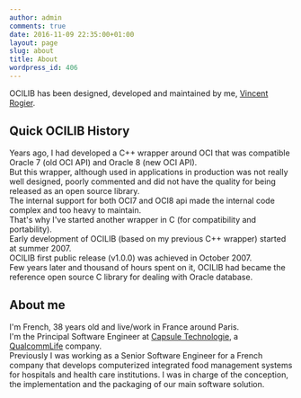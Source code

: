 ```yaml
---
author: admin
comments: true
date: 2016-11-09 22:35:00+01:00
layout: page
slug: about
title: About
wordpress_id: 406
---
```


OCILIB has been designed, developed and maintained by me, [Vincent Rogier]({{site.meurl}}).

## Quick OCILIB History

Years ago, I had developed a C++ wrapper around OCI that was compatible Oracle 7 (old OCI API) and Oracle 8 (new OCI API).
<br/>
But this wrapper, although used in applications in production was not really well designed, poorly commented and did not have the quality for being released as an open source library. 
<br/>
The internal support for both OCI7 and OCI8 api made the internal code complex and too heavy to maintain.
<br/>
That's why I've started another wrapper in C (for compatibility and portability). 
<br/>
Early development of OCILIB (based on my previous C++ wrapper) started at summer 2007.
<br/>
OCILIB first public release (v1.0.0) was achieved in October 2007.
<br/>
Few years later and thousand of hours spent on it, OCILIB had became the reference open source C library for dealing with Oracle database.
  
## About me

I'm French, 38 years old and live/work in France around Paris.
<br/>
I'm the Principal Software Engineer at [Capsule Technologie](http://www.capsuletech.com), a [QualcommLife](http://www.QualcommLife.com) company.
<br/>
Previously I was working as a Senior Software Engineer for a French company that develops computerized integrated food management systems for hospitals and health care institutions. I was in charge of the conception, the implementation and the packaging of our main software solution.
